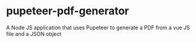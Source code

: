 # pupeteer-pdf-generator
A Node JS application that uses Pupeteer to generate a PDF from a vue JS file and a JSON object
